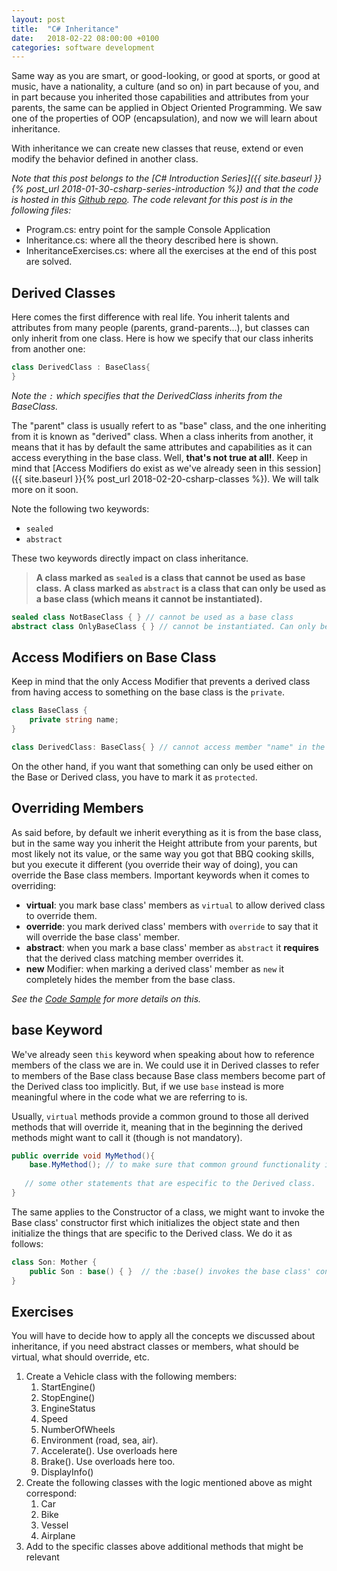 ```yaml
---
layout: post
title:  "C# Inheritance"
date:   2018-02-22 08:00:00 +0100
categories: software development
---
```

Same way as you are smart, or good-looking, or good at sports, or good at music, have a nationality, a culture (and so on) in part because of you, and in part because you inherited those capabilities and attributes from your parents, the same can be applied in Object Oriented Programming. We saw one of the properties of OOP (encapsulation), and now we will learn about inheritance.

With inheritance we can create new classes that reuse, extend or even modify the behavior defined in another class.

<!--more-->

*Note that this post belongs to the [C# Introduction Series]({{ site.baseurl }}{% post_url 2018-01-30-csharp-series-introduction %}) and that the code is hosted in this [Github repo](https://github.com/nereolopez/csharp-intro).
The code relevant for this post is in the following files:*
- Program.cs: entry point for the sample Console Application
- Inheritance.cs: where all the theory described here is shown.
- InheritanceExercises.cs: where all the exercises at the end of this post are solved.

## Derived Classes
Here comes the first difference with real life. You inherit talents and attributes from many people (parents, grand-parents...), but classes can only inherit from one class.  Here is how we specify that our class inherits from another one:

```csharp 
class DerivedClass : BaseClass{
}
```
*Note the `:` which specifies that the DerivedClass inherits from the BaseClass.*

The "parent" class is usually refert to as "base" class, and the one inheriting from it is known as "derived" class. When a class inherits from another, it means that it has by default the same attributes and capabilities as it can access everything in the base class. Well, **that's not true at all!**. Keep in mind that [Access Modifiers do exist as we've already seen in this session]({{ site.baseurl }}{% post_url 2018-02-20-csharp-classes %}). We will talk more on it soon.

Note the following two keywords:
- `sealed`
- `abstract`

These two keywords directly impact on class inheritance. 
>**A class marked as `sealed` is a class that cannot be used as  base class.** 
>**A class marked as `abstract` is a class that can only be used as a base class (which means it cannot be instantiated).**

```csharp
sealed class NotBaseClass { } // cannot be used as a base class
abstract class OnlyBaseClass { } // cannot be instantiated. Can only be used as base class
```

## Access Modifiers on Base Class
Keep in mind that the only Access Modifier that prevents a derived class from having access to something on the base class is the `private`.

```csharp
class BaseClass { 
    private string name;
}

class DerivedClass: BaseClass{ } // cannot access member "name" in the base class.
```
On the other hand, if you want that something can only be used either on the Base or Derived class, you have to mark it as `protected`.

## Overriding Members
As said before, by default we inherit everything as it is from the base class, but in the same way you inherit the Height attribute from your parents, but most likely not its value, or the same way you got that BBQ cooking skills, but you execute it different (you override their way of doing), you can override the Base class members. Important keywords when it comes to overriding:

- **virtual**: you mark base class' members as `virtual` to allow derived class to override them.
- **override**: you mark derived class' members with `override` to say that it will override the base class' member.
- **abstract**: when you mark a base class' member as `abstract` it **requires** that the derived class matching member overrides it.
- **new** Modifier: when marking a derived class' member as `new` it completely hides the member from the base class.

*See the [Code Sample](https://github.com/nereolopez/csharp-intro/blob/master/CsIntro/Inheritance.cs) for more details on this.*

## base Keyword
We've already seen `this` keyword when speaking about how to reference members of the class we are in. We could use it in Derived classes to refer to members of the Base class because Base class members become part of the Derived class too implicitly. But, if we use `base` instead is more meaningful where in the code what we are referring to is.

Usually, `virtual` methods provide a common ground to those all derived methods that will override it, meaning that in the beginning the derived methods might want to call it (though is not mandatory). 

```csharp
public override void MyMethod(){
    base.MyMethod(); // to make sure that common ground functionality is done on the base class
   
   // some other statements that are especific to the Derived class.
}
```

The same applies to the Constructor of a class, we might want to invoke the Base class' constructor first which initializes the object state and then initialize the things that are specific to the Derived class. We do it as follows:

```csharp
class Son: Mother {
    public Son : base() { }  // the :base() invokes the base class' constructor
}
```

## Exercises
You will have to decide how to apply all the concepts we discussed about inheritance, if you need abstract classes or members, what should be virtual, what should override, etc.

1. Create a Vehicle class with the following members:
    1. StartEngine()
    2. StopEngine()
    3. EngineStatus
    4. Speed
    5. NumberOfWheels
    6. Environment (road, sea, air).
    7. Accelerate(). Use overloads here
    8. Brake(). Use overloads here too.
    9. DisplayInfo()
2. Create the following classes with the logic mentioned above as might correspond:
    1. Car
    2. Bike
    3. Vessel
    4. Airplane
3. Add to the specific classes above additional methods that might be relevant